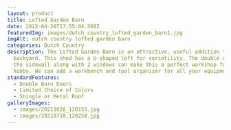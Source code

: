 ```yaml
---
layout: product
title: Lofted Garden Barn
date: 2022-04-28T17:55:04.560Z
featuredImg: images/dutch_country_lofted_garden_barn1.jpg
imgAlt: dutch country lofted garden barn
categories: Dutch Country
description: The Lofted Garden Barn is an attractive, useful addition to your
  backyard. This shed has a U-shaped loft for versatility. The double doors on
  the sidewall along with 2 windows can make this a perfect workshop for your
  hobby. We can add a workbench and tool organizer for all your equipment.
standardFeatures:
  - Double Barn Doors
  - Limited Choice of Colors
  - Shingle or Metal Roof
galleryImages:
  - images/20211026_130155.jpg
  - images/20210710_120258.jpg
---
```

